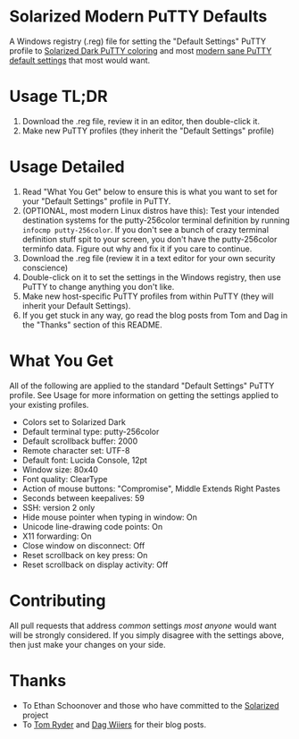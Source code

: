 Solarized Modern PuTTY Defaults
===============================

A Windows registry (.reg) file for setting the "Default Settings" PuTTY profile to [Solarized Dark PuTTY coloring](https://github.com/altercation/solarized) and most [modern sane PuTTY default settings](http://blog.sanctum.geek.nz/putty-configuration/) that most would want.

Usage TL;DR
===========
1. Download the .reg file, review it in an editor, then double-click it.
2. Make new PuTTY profiles (they inherit the "Default Settings" profile)

Usage Detailed
==============
1. Read "What You Get" below to ensure this is what you want to set for your "Default Settings" profile in PuTTY.
2. (OPTIONAL, most modern Linux distros have this): Test your intended destination systems for the putty-256color terminal definition by running ```infocmp putty-256color```. If you don't see a bunch of crazy terminal definition stuff spit to your screen, you don't have the putty-256color terminfo data. Figure out why and fix it if you care to continue.
2. Download the .reg file (review it in a text editor for your own security conscience)
3. Double-click on it to set the settings in the Windows registry, then use PuTTY to change anything you don't like.
4. Make new host-specific PuTTY profiles from within PuTTY (they will inherit your Default Settings).
5. If you get stuck in any way, go read the blog posts from Tom and Dag in the "Thanks" section of this README.

What You Get
============
All of the following are applied to the standard "Default Settings" PuTTY profile. See Usage for more information on getting the settings applied to your existing profiles.

* Colors set to Solarized Dark
* Default terminal type: putty-256color
* Default scrollback buffer: 2000
* Remote character set: UTF-8
* Default font: Lucida Console, 12pt
* Window size: 80x40
* Font quality: ClearType
* Action of mouse buttons: "Compromise", Middle Extends Right Pastes
* Seconds between keepalives: 59
* SSH: version 2 only
* Hide mouse pointer when typing in window: On
* Unicode line-drawing code points: On
* X11 forwarding: On
* Close window on disconnect: Off
* Reset scrollback on key press: On
* Reset scrollback on display activity: Off

Contributing
============
All pull requests that address _common_ settings _most anyone_ would want will be strongly considered. If you simply disagree with the settings above, then just make your changes on your side.

Thanks
======
* To Ethan Schoonover and those who have committed to the [Solarized](http://ethanschoonover.com/solarized) project
* To [Tom Ryder](http://blog.sanctum.geek.nz/putty-configuration/) and [Dag Wiiers](http://dag.wieers.com/blog/content/improving-putty-settings-on-windows) for their blog posts.
